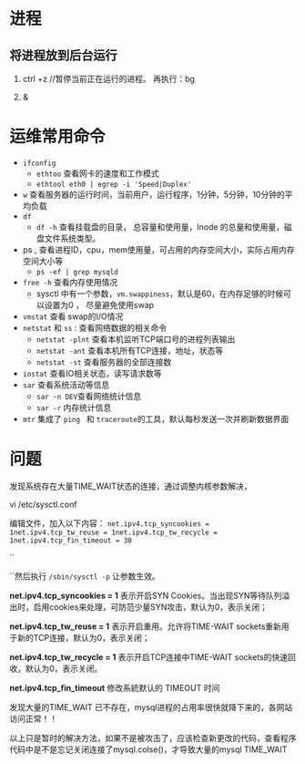 # 进程

## 将进程放到后台运行

1. ctrl +z //暂停当前正在运行的进程。
   再执行：bg

2. &




# 运维常用命令

* `ifconfig`
  * `ethtoo` 查看网卡的速度和工作模式
  * `ethtool eth0 | egrep -i 'Speed|Duplex' `
* `w`   查看服务器的运行时间，当前用户，运行程序，1分钟，5分钟，10分钟的平均负载
* `df`
  * `df -h` 查看挂载盘的目录，  总容量和使用量，Inode 的总量和使用量，磁盘文件系统类型。
* ps  , 查看进程ID，cpu，mem使用量，可占用的内存空间大小，实际占用内存空间大小等
  * `ps -ef | grep mysqld` 
* `free -h` 查看内存使用情况
  * sysctl 中有一个参数，`vm.swappiness`，默认是60，在内存足够的时候可以设置为0 ， 尽量避免使用swap 
* `vmstat` 查看 swap的I/O情况
* `netstat` 和 `ss`  : 查看网络数据的相关命令
  * `netstat -plnt` 查看本机监听TCP端口号的进程列表输出
  * `netstat -ant` 查看本机所有TCP连接，地址，状态等
  * `netstat -st` 查看服务器的全部连接数
* `iostat` 查看IO相关状态，读写请求数等
* `sar` 查看系统活动等信息
  * `sar -n DEV`查看网络统计信息
  * `sar -r` 内存统计信息
* `mtr` 集成了 `ping ` 和 `traceroute`的工具，默认每秒发送一次并刷新数据界面







# 问题

发现系统存在大量TIME_WAIT状态的连接，通过调整内核参数解决，

vi /etc/sysctl.conf

编辑文件，加入以下内容：
`net.ipv4.tcp_syncookies = 1net.ipv4.tcp_tw_reuse = 1net.ipv4.tcp_tw_recycle = 1net.ipv4.tcp_fin_timeout = 30`

`` 

``然后执行 `/sbin/sysctl -p` 让参数生效。

 

**net.ipv4.tcp_syncookies = 1** 表示开启SYN Cookies。当出现SYN等待队列溢出时，启用cookies来处理，可防范少量SYN攻击，默认为0，表示关闭；

**net.ipv4.tcp_tw_reuse = 1** 表示开启重用。允许将TIME-WAIT sockets重新用于新的TCP连接，默认为0，表示关闭；

**net.ipv4.tcp_tw_recycle = 1** 表示开启TCP连接中TIME-WAIT sockets的快速回收，默认为0，表示关闭。

**net.ipv4.tcp_fin_timeout** 修改系統默认的 TIMEOUT 时间



发现大量的TIME_WAIT 已不存在，mysql进程的占用率很快就降下来的，各网站访问正常！！

​       以上只是暂时的解决方法，如果不是被攻击了，应该检查新更改的代码，查看程序代码中是不是忘记关闭连接了mysql.colse()，才导致大量的mysql  TIME_WAIT  